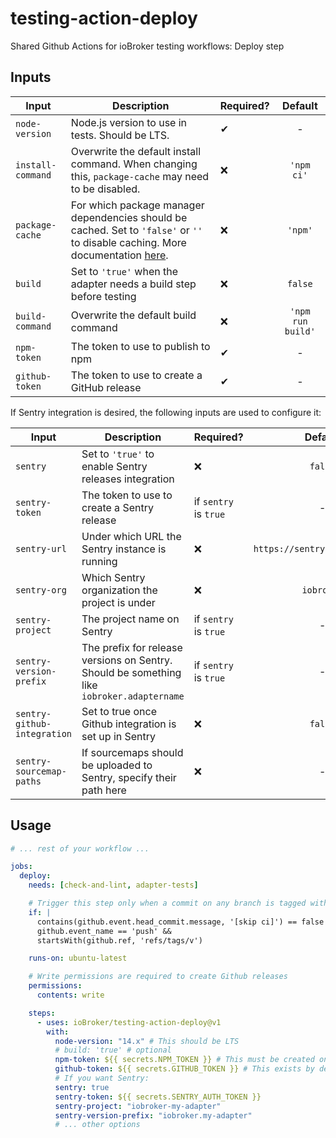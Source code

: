 # testing-action-deploy

Shared Github Actions for ioBroker testing workflows: Deploy step

## Inputs

| Input             | Description                                                                                                                                                                                          | Required? |      Default      |
| ----------------- | ---------------------------------------------------------------------------------------------------------------------------------------------------------------------------------------------------- | --------- | :---------------: |
| `node-version`    | Node.js version to use in tests. Should be LTS.                                                                                                                                                      | ✔         |         -         |
| `install-command` | Overwrite the default install command. When changing this, `package-cache` may need to be disabled.                                                                                                  | ❌        |    `'npm ci'`     |
| `package-cache`   | For which package manager dependencies should be cached. Set to `'false'` or `''` to disable caching. More documentation [here](https://github.com/actions/setup-node#caching-global-packages-data). | ❌        |      `'npm'`      |
| `build`           | Set to `'true'` when the adapter needs a build step before testing                                                                                                                                   | ❌        |      `false`      |
| `build-command`   | Overwrite the default build command                                                                                                                                                                  | ❌        | `'npm run build'` |
| `npm-token`       | The token to use to publish to npm                                                                                                                                                                   | ✔         |         -         |
| `github-token`    | The token to use to create a GitHub release                                                                                                                                                          | ✔         |         -         |

If Sentry integration is desired, the following inputs are used to configure it:

| Input                       | Description                                                                                | Required?             |            Default            |
| --------------------------- | ------------------------------------------------------------------------------------------ | --------------------- | :---------------------------: |
| `sentry`                    | Set to `'true'` to enable Sentry releases integration                                      | ❌                    |            `false`            |
| `sentry-token`              | The token to use to create a Sentry release                                                | if `sentry` is `true` |               -               |
| `sentry-url`                | Under which URL the Sentry instance is running                                             | ❌                    | `https://sentry.iobroker.net` |
| `sentry-org`                | Which Sentry organization the project is under                                             | ❌                    |          `iobroker`           |
| `sentry-project`            | The project name on Sentry                                                                 | if `sentry` is `true` |               -               |
| `sentry-version-prefix`     | The prefix for release versions on Sentry. Should be something like `iobroker.adaptername` | if `sentry` is `true` |               -               |
| `sentry-github-integration` | Set to true once Github integration is set up in Sentry                                    | ❌                    |            `false`            |
| `sentry-sourcemap-paths`    | If sourcemaps should be uploaded to Sentry, specify their path here                        | ❌                    |               -               |

## Usage

```yml
# ... rest of your workflow ...

jobs:
  deploy:
    needs: [check-and-lint, adapter-tests]

    # Trigger this step only when a commit on any branch is tagged with a version number
    if: |
      contains(github.event.head_commit.message, '[skip ci]') == false &&
      github.event_name == 'push' &&
      startsWith(github.ref, 'refs/tags/v')

    runs-on: ubuntu-latest

    # Write permissions are required to create Github releases
    permissions:
      contents: write

    steps:
      - uses: ioBroker/testing-action-deploy@v1
        with:
          node-version: "14.x" # This should be LTS
          # build: 'true' # optional
          npm-token: ${{ secrets.NPM_TOKEN }} # This must be created on https://www.npmjs.com in your profile under "Access Tokens".
          github-token: ${{ secrets.GITHUB_TOKEN }} # This exists by default in Github Actions and does not need to be created.
          # If you want Sentry:
          sentry: true
          sentry-token: ${{ secrets.SENTRY_AUTH_TOKEN }}
          sentry-project: "iobroker-my-adapter"
          sentry-version-prefix: "iobroker.my-adapter"
          # ... other options
```
